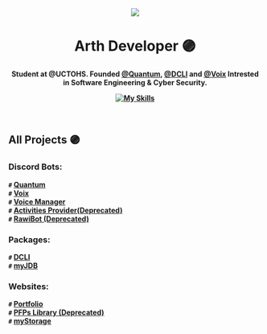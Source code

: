 <div align="center">
<img src="https://media.discordapp.net/attachments/848390752316293190/1051229363548471346/TWITTER.png?width=1260&height=420">
<h1>Arth Developer 🟣</h1>
<b><p>Student at @UCTOHS. Founded <a href="https://discord.gg/Mr7JpsY6J6">@Quantum</a>, <a href="https://github.com/iArthDev/DCLI">@DCLI</a> and <a href="https://discord.com/users/1044195629410295838">@Voix</a> Intrested in Software Engineering & Cyber Security.<p><b>
  
  [![My Skills](https://skillicons.dev/icons?i=js,ts,html,css,py,nodejs,bash,bootstrap,cloudflare,discord,dart,flutter,docker,express,php,mysql,git,vue,react,md,bots,firebase,workers)](https://skillicons.dev)

</div>
  <br>
  
## All Projects 🟣
### Discord Bots:
`#` <b>[Quantum](https://discord.gg/Mr7JpsY6J6)<b><br>
`#` <b>[Voix](https://discord.com/users/1044195629410295838)<br>
`#` <b>[Voice Manager](https://github.com/iArthDev/VoiceManager)<br>
`#` <b>[Activities Provider(Deprecated)](https://github.com/iArthDev/Activities-Provider)<br>
`#` <b>[RawiBot (Deprecated)](https://github.com/rawibot)

### Packages:
`#` <b>[DCLI](https://github.com/iArthDev/DCLI)<br>
`#` <b>[myJDB](https://github.com/iArthDev/myJDB)

### Websites:
`#` <b>[Portfolio](https://jauish.com)<br>
`#` <b>[PFPs Library (Deprecated)](https://pfp.jauish.com)<br>
`#` <b>[myStorage](https://iArthDev/myStorage)
  

